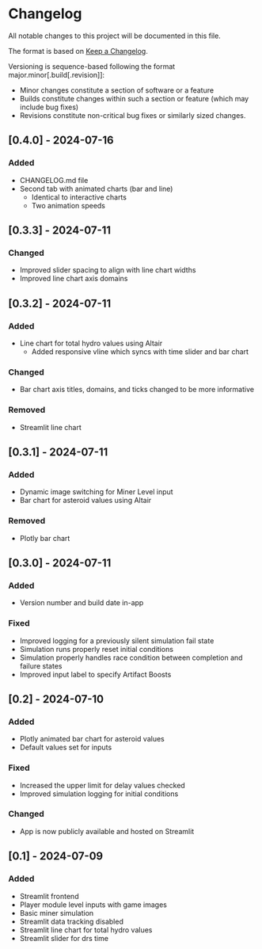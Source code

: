 # Changelog

All notable changes to this project will be documented in this file.

The format is based on [Keep a Changelog](https://keepachangelog.com/en/1.1.0/).

Versioning is sequence-based following the format major.minor\[.build\[.revision\]\]:
- Minor changes constitute a section of software or a feature
- Builds constitute changes within such a section or feature (which may include bug fixes)
- Revisions constitute non-critical bug fixes or similarly sized changes.


## [0.4.0] - 2024-07-16

### Added
- CHANGELOG.md file
- Second tab with animated charts (bar and line)
    - Identical to interactive charts
    - Two animation speeds


## [0.3.3] - 2024-07-11

### Changed
- Improved slider spacing to align with line chart widths
- Improved line chart axis domains


## [0.3.2] - 2024-07-11

### Added
- Line chart for total hydro values using Altair
    - Added responsive vline which syncs with time slider and bar chart

### Changed
- Bar chart axis titles, domains, and ticks changed to be more informative

### Removed
- Streamlit line chart


## [0.3.1] - 2024-07-11

### Added
- Dynamic image switching for Miner Level input
- Bar chart for asteroid values using Altair

### Removed
- Plotly bar chart


## [0.3.0] - 2024-07-11

### Added
- Version number and build date in-app

### Fixed
- Improved logging for a previously silent simulation fail state
- Simulation runs properly reset initial conditions
- Simulation properly handles race condition between completion and failure states
- Improved input label to specify Artifact Boosts


## [0.2] - 2024-07-10

### Added
- Plotly animated bar chart for asteroid values
- Default values set for inputs

### Fixed
- Increased the upper limit for delay values checked
- Improved simulation logging for initial conditions

### Changed
- App is now publicly available and hosted on Streamlit


## [0.1] - 2024-07-09

### Added
- Streamlit frontend
- Player module level inputs with game images
- Basic miner simulation
- Streamlit data tracking disabled
- Streamlit line chart for total hydro values
- Streamlit slider for drs time